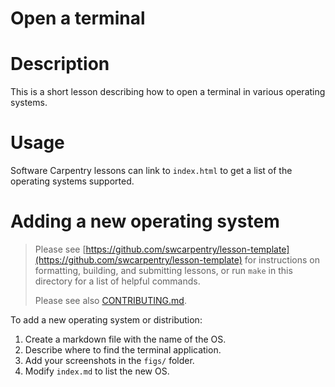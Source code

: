 Open a terminal
===============

# Description

This is a short lesson describing how to open a terminal in various operating
systems.

# Usage

Software Carpentry lessons can link to `index.html` to get a list of the
operating systems supported.

# Adding a new operating system

> Please see
> [https://github.com/swcarpentry/lesson-template](https://github.com/swcarpentry/lesson-template)
> for instructions on formatting, building, and submitting lessons, or run
> `make` in this directory for a list of helpful commands.
>
> Please see also [CONTRIBUTING.md](CONTRIBUTING.md).

To add a new operating system or distribution:

1. Create a markdown file with the name of the OS.
2. Describe where to find the terminal application.
3. Add your screenshots in the `figs/` folder.
3. Modify `index.md` to list the new OS.

